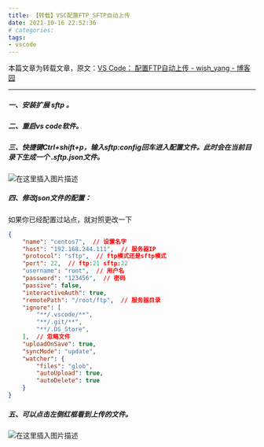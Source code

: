 ```yaml
---
title: 【转载】VSC配置FTP_SFTP自动上传
date: 2021-10-16 22:52:36
# categories:
tags:
- vscode
---
```


本篇文章为转载文章，原文：[VS Code： 配置FTP自动上传 - wish_yang - 博客园](https://www.cnblogs.com/wish-yang/p/13425114.html)

---

##### 一、安装扩展 sftp 。

##### 二、重启vs code软件。

##### 三、快捷键Ctrl+shift+p，输入sftp:config回车进入配置文件。此时会在当前目录下生成一个 .sftp.json文件。

![在这里插入图片描述](https://cdn.yixiangzhilv.com/images/fbffb6136093b5fad656f63a63e597ed.png)

##### 四、修改json文件的配置：

如果你已经配置过站点，就对照更改一下

```json
{
    "name": "centos7",  // 设置名字
    "host": "192.168.244.111",  // 服务器IP
    "protocol": "sftp",  // ftp模式还是sftp模式
    "port": 22,  // ftp:21 sftp:22
    "username": "root",  // 用户名
    "password": "123456",  // 密码
    "passive": false, 
    "interactiveAuth": true,
    "remotePath": "/root/ftp",  // 服务器目录
    "ignore": [
        "**/.vscode/**",
        "**/.git/**",
        "**/.DS_Store",
    ],  // 忽略文件
    "uploadOnSave": true,
    "syncMode": "update",
    "watcher": {
        "files": "glob",
        "autoUpload": true,
        "autoDelete": true
    }
}
```

##### 五、可以点击左侧红框看到上传的文件。

![在这里插入图片描述](https://cdn.yixiangzhilv.com/images/59540664e57cece29edb2dcc35fd4dc9.png)

